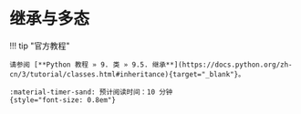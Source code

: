 # 继承与多态

!!! tip "官方教程"

    请参阅 [**Python 教程 » 9. 类 » 9.5. 继承**](https://docs.python.org/zh-cn/3/tutorial/classes.html#inheritance){target="_blank"}。

    :material-timer-sand: 预计阅读时间：10 分钟
    {style="font-size: 0.8em"}
